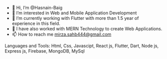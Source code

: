 - 👋 Hi, I’m @Hasnain-Baig 
- 👀 I’m interested in Web and Mobile Application Development
- 🌱 I’m currently working with Flutter with more than 1.5 year of experience in this field.
- 🌱 I have also worked with MERN Technology to create Web Applications.
- 📫 How to reach me mirza.sahb444@gmail.com

Languages and Tools:
Html, Css, Javascipt, React js, Flutter, Dart, Node js, Express js, Firebase, MongoDB, MySql

